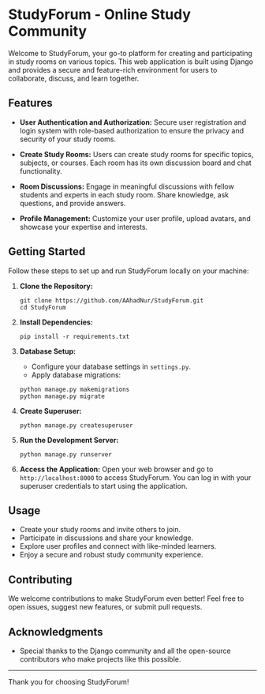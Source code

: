 # StudyForum - Online Study Community

Welcome to StudyForum, your go-to platform for creating and participating in study rooms on various topics. This web application is built using Django and provides a secure and feature-rich environment for users to collaborate, discuss, and learn together.

## Features

- **User Authentication and Authorization:** Secure user registration and login system with role-based authorization to ensure the privacy and security of your study rooms.

- **Create Study Rooms:** Users can create study rooms for specific topics, subjects, or courses. Each room has its own discussion board and chat functionality.

- **Room Discussions:** Engage in meaningful discussions with fellow students and experts in each study room. Share knowledge, ask questions, and provide answers.

- **Profile Management:** Customize your user profile, upload avatars, and showcase your expertise and interests.

## Getting Started

Follow these steps to set up and run StudyForum locally on your machine:

1. **Clone the Repository:**

   ```
   git clone https://github.com/AAhadNur/StudyForum.git
   cd StudyForum
   ```

2. **Install Dependencies:**

   ```
   pip install -r requirements.txt
   ```

3. **Database Setup:**

   - Configure your database settings in `settings.py`.
   - Apply database migrations:

   ```
   python manage.py makemigrations
   python manage.py migrate
   ```

4. **Create Superuser:**

   ```
   python manage.py createsuperuser
   ```

5. **Run the Development Server:**

   ```
   python manage.py runserver
   ```

6. **Access the Application:**
   Open your web browser and go to `http://localhost:8000` to access StudyForum. You can log in with your superuser credentials to start using the application.

## Usage

- Create your study rooms and invite others to join.
- Participate in discussions and share your knowledge.
- Explore user profiles and connect with like-minded learners.
- Enjoy a secure and robust study community experience.

## Contributing

We welcome contributions to make StudyForum even better! Feel free to open issues, suggest new features, or submit pull requests.

## Acknowledgments

- Special thanks to the Django community and all the open-source contributors who make projects like this possible.

---

Thank you for choosing StudyForum!

